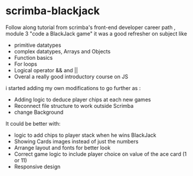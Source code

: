 # scrimba-blackjack

Follow along tutorial from scrimba's front-end developer career path , module 3 "code a BlackJack game" it was a good refresher on subject like


<ul>
  <li>primitive datatypes</li>
  <li>complex datatypes, Arrays and Objects</li>
  <li>Function basics</li>
  <li>For loops</li>
  <li>Logical operator && and ||</li>
  <li>Overal a really good introductory course on JS</li>
</ul>

i started adding my own modifications to go further as :

<ul>
  <li>Adding logic to deduce player chips at each new games</li>
  <li>Reconnect file structure to work outside Scrimba</li>
  <li>change Background</li>
</ul>

It could be better with: 

<ul>
  <li>logic to add chips to player stack when he wins BlackJack</li>
  <li>Showing Cards images instead of just the numbers</li>
  <li>Arrange layout and fonts for better look</li>
  <li>Correct game logic to include player choice on value of the ace card (1 or 11)</li>
  <li>Responsive design</li>
</ul>
